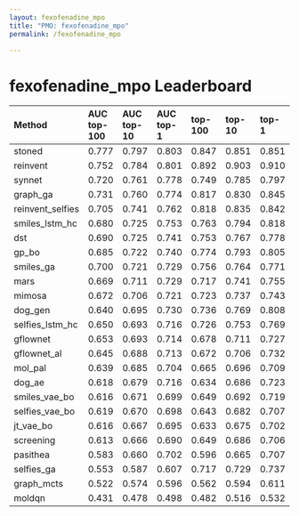 ```yaml
---
layout: fexofenadine_mpo
title: "PMO: fexofenadine_mpo"
permalink: /fexofenadine_mpo

---
```


# fexofenadine_mpo Leaderboard




| Method | AUC top-100 | AUC top-10 | AUC top-1 | top-100 | top-10 | top-1 |
| :--- | :------------- | :--- | :--- | :--- | :--- | :--- |
| stoned | 0.777 | 0.797 | 0.803 | 0.847 | 0.851 | 0.851 |
| reinvent | 0.752 | 0.784 | 0.801 | 0.892 | 0.903 | 0.910 |
| synnet | 0.720 | 0.761 | 0.778 | 0.749 | 0.785 | 0.797 |
| graph_ga | 0.731 | 0.760 | 0.774 | 0.817 | 0.830 | 0.845 |
| reinvent_selfies | 0.705 | 0.741 | 0.762 | 0.818 | 0.835 | 0.842 |
| smiles_lstm_hc | 0.680 | 0.725 | 0.753 | 0.763 | 0.794 | 0.818 |
| dst | 0.690 | 0.725 | 0.741 | 0.753 | 0.767 | 0.778 |
| gp_bo | 0.685 | 0.722 | 0.740 | 0.774 | 0.793 | 0.805 |
| smiles_ga | 0.700 | 0.721 | 0.729 | 0.756 | 0.764 | 0.771 |
| mars | 0.669 | 0.711 | 0.729 | 0.717 | 0.741 | 0.755 |
| mimosa | 0.672 | 0.706 | 0.721 | 0.723 | 0.737 | 0.743 |
| dog_gen | 0.640 | 0.695 | 0.730 | 0.736 | 0.769 | 0.808 |
| selfies_lstm_hc | 0.650 | 0.693 | 0.716 | 0.726 | 0.753 | 0.769 |
| gflownet | 0.653 | 0.693 | 0.714 | 0.678 | 0.711 | 0.727 |
| gflownet_al | 0.645 | 0.688 | 0.713 | 0.672 | 0.706 | 0.732 |
| mol_pal | 0.639 | 0.685 | 0.704 | 0.665 | 0.696 | 0.709 |
| dog_ae | 0.618 | 0.679 | 0.716 | 0.634 | 0.686 | 0.723 |
| smiles_vae_bo | 0.616 | 0.671 | 0.699 | 0.649 | 0.692 | 0.719 |
| selfies_vae_bo | 0.619 | 0.670 | 0.698 | 0.643 | 0.682 | 0.707 |
| jt_vae_bo | 0.616 | 0.667 | 0.695 | 0.633 | 0.675 | 0.702 |
| screening | 0.613 | 0.666 | 0.690 | 0.649 | 0.686 | 0.706 |
| pasithea | 0.583 | 0.660 | 0.702 | 0.596 | 0.665 | 0.707 |
| selfies_ga | 0.553 | 0.587 | 0.607 | 0.717 | 0.729 | 0.737 |
| graph_mcts | 0.522 | 0.574 | 0.596 | 0.562 | 0.594 | 0.611 |
| moldqn | 0.431 | 0.478 | 0.498 | 0.482 | 0.516 | 0.532 |


